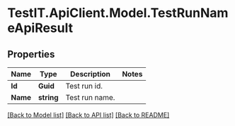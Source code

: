 # TestIT.ApiClient.Model.TestRunNameApiResult

## Properties

Name | Type | Description | Notes
------------ | ------------- | ------------- | -------------
**Id** | **Guid** | Test run id. | 
**Name** | **string** | Test run name. | 

[[Back to Model list]](../README.md#documentation-for-models) [[Back to API list]](../README.md#documentation-for-api-endpoints) [[Back to README]](../README.md)

